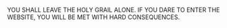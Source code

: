 YOU SHALL LEAVE THE HOLY GRAIL ALONE.
IF YOU DARE TO ENTER THE WEBSITE, YOU WILL BE MET WITH HARD CONSEQUENCES.


